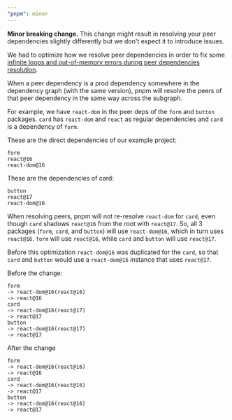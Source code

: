 ```yaml
---
"pnpm": minor
---
```


**Minor breaking change.** This change might result in resolving your peer dependencies slightly differently but we don't expect it to introduce issues.

We had to optimize how we resolve peer dependencies in order to fix some [infinite loops and out-of-memory errors during peer dependencies resolution](https://github.com/pnpm/pnpm/issues/8370).

When a peer dependency is a prod dependency somewhere in the dependency graph (with the same version), pnpm will resolve the peers of that peer dependency in the same way across the subgraph.

For example, we have `react-dom` in the peer deps of the `form` and `button` packages. `card` has `react-dom` and `react` as regular dependencies and `card` is a dependency of `form`.

These are the direct dependencies of our example project:

```
form
react@16
react-dom@16
```

These are the dependencies of card:

```
button
react@17
react-dom@16
```

When resolving peers, pnpm will not re-resolve `react-dom` for `card`, even though `card` shadows `react@16` from the root with `react@17`. So, all 3 packages (`form`, `card`, and `button`) will use `react-dom@16`, which in turn uses `react@16`. `form` will use `react@16`, while `card` and `button` will use `react@17`.

Before this optimization `react-dom@16` was duplicated for the `card`, so that `card` and `button` would use a `react-dom@16` instance that uses `react@17`.

Before the change:

```
form
-> react-dom@16(react@16)
-> react@16
card
-> react-dom@16(react@17)
-> react@17
button
-> react-dom@16(react@17)
-> react@17
```

After the change

```
form
-> react-dom@16(react@16)
-> react@16
card
-> react-dom@16(react@16)
-> react@17
button
-> react-dom@16(react@16)
-> react@17
```

